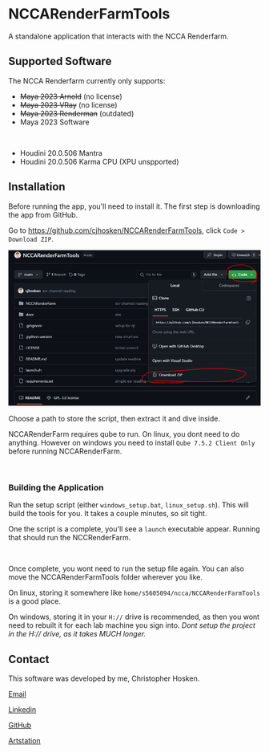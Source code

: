 # NCCARenderFarmTools
A standalone application that interacts with the NCCA Renderfarm.

## Supported Software

The NCCA Renderfarm currently only supports:

 - ~~Maya 2023 Arnold~~ (no license)
 - ~~Maya 2023 VRay~~ (no license)
 - ~~Maya 2023 Renderman~~ (outdated)
 - Maya 2023 Software

<br>

 - Houdini 20.0.506 Mantra
 - Houdini 20.0.506 Karma CPU (XPU unspported)





## Installation
Before running the app, you'll need to install it. The first step is downloading the app from GitHub. 

Go to https://github.com/cjhosken/NCCARenderFarmTools, click `Code > Download ZIP`.

![Downloading](docs/images/download.png)

Choose a path to store the script, then extract it and dive inside.


NCCARenderFarm requires qube to run. On linux, you dont need to do anything. However on windows you need to install `Qube 7.5.2 Client Only` before running NCCARenderFarm.

<br>

### Building the Application

Run the setup script (either `windows_setup.bat`, `linux_setup.sh`). This will build the tools for you. It takes a couple minutes, so sit tight.

One the script is a complete, you'll see a `launch` executable appear. Running that should run the NCCRenderFarm.

<br>

Once complete, you wont need to run the setup file again. You can also move the NCCARenderFarmTools folder wherever you like.

On linux, storing it somewhere like `home/s5605094/ncca/NCCARenderFarmTools` is a good place.

On windows, storing it in your `H://` drive is recommended, as then you wont need to rebuilt it for each lab machine you sign into. 
*Dont setup the project in the H:// drive, as it takes MUCH longer.*


## Contact

This software was developed by me, Christopher Hosken.

[Email]()

[Linkedin]()

[GitHub](https://github.com/cjhosken)

[Artstation]()